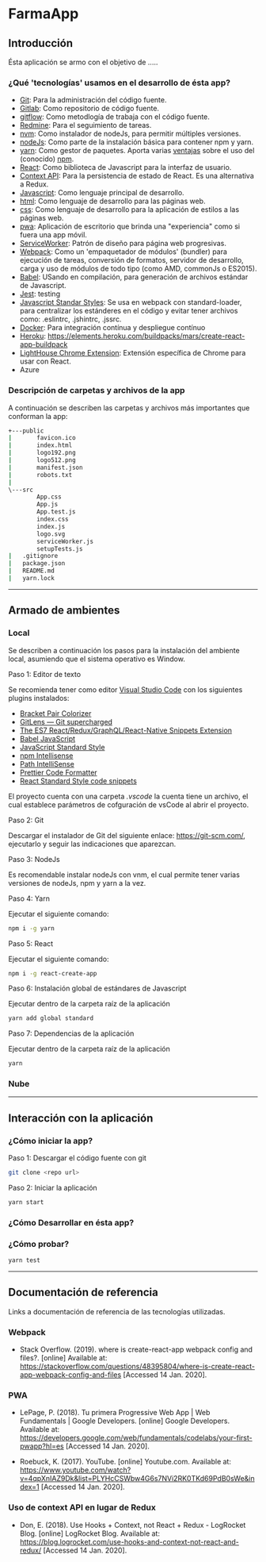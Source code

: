 # FarmaApp

## Introducción

Ésta aplicación se armo con el objetivo de .....

### ¿Qué 'tecnologías' usamos en el desarrollo de ésta app?

- [Git](https://git-scm.com/): Para la administración del código fuente.
- [Gitlab](https://gitlab.com/): Como repositorio de código fuente.
- [gitflow](https://www.atlassian.com/git/tutorials/comparing-workflows/gitflow-workflow): Como metodlogía de trabaja con el código fuente.
- [Redmine](https://www.redmine.org/): Para el seguimiento de tareas.
- [nvm](https://github.com/nvm-sh/nvm): Como instalador de nodeJs, para permitir múltiples versiones.
- [nodeJs](https://nodejs.org/es/): Como parte de la instalación básica para contener npm y yarn.
- [yarn](https://yarnpkg.com/lang/en/): Como gestor de paquetes. Aporta varias [ventajas](https://www.arquitecturajava.com/yarn-package-manager-y-node-js/) sobre el uso del (conocido) [npm](https://www.npmjs.com/).
- [React](https://es.reactjs.org/): Como biblioteca de Javascript para la interfaz de usuario.
- [Context API](https://es.reactjs.org/docs/context.html): Para la persistencia de estado de React. Es una alternativa a Redux.
- [Javascript](https://www.w3schools.com/js/): Como lenguaje principal de desarrollo.
- [html](https://www.w3schools.com/html/): Como lenguaje de desarrollo para las páginas web.
- [css](https://www.w3schools.com/css/): Como lenguaje de desarrollo para la aplicación de estilos a las páginas web.
- [pwa](https://developers.google.com/web/fundamentals/codelabs/your-first-pwapp?hl=es): Aplicación de escritorio que brinda una "experiencia" como si fuera una app móvil.
- [ServiceWorker](https://developers.google.com/web/fundamentals/primers/service-workers?hl=es): Patrón de diseño para página web progresivas.
- [Webpack](https://webpack.js.org/): Como un 'empaquetador de módulos' (bundler) para ejecución de tareas, conversión de formatos, servidor de desarrollo, carga y uso de módulos de todo tipo (como AMD, commonJs o ES2015). 
- [Babel](https://babeljs.io/): USando en compilación, para generación de archivos estándar de Javascript.
- [Jest](https://jestjs.io/): testing
- [Javascript Standar Styles](https://standardjs.com/readme-esla.html): Se usa en webpack con standard-loader, para centralizar los estánderes en el código y evitar tener archivos como: .eslintrc, .jshintrc, .jssrc.
- [Docker](https://www.docker.com/): Para integración contínua y despliegue contínuo
- [Heroku](https://dashboard.heroku.com/): https://elements.heroku.com/buildpacks/mars/create-react-app-buildpack
- [LightHouse Chrome Extension](https://chrome.google.com/webstore/detail/lighthouse/blipmdconlkpinefehnmjammfjpmpbjk?hl=es): Extensión específica de Chrome para usar con React.
- Azure

### Descripción de carpetas y archivos de la app

A continuación se describen las carpetas y archivos más importantes que conforman la app:


```bash
+---public
|       favicon.ico
|       index.html
|       logo192.png
|       logo512.png
|       manifest.json
|       robots.txt
|       
\---src
        App.css
        App.js
        App.test.js
        index.css
        index.js
        logo.svg
        serviceWorker.js
        setupTests.js
|   .gitignore
|   package.json
|   README.md
|   yarn.lock
```
        


---


## Armado de ambientes

### Local

Se describen a continuación los pasos para la instalación del ambiente local, asumiendo que el sistema operativo es Window. 

Paso 1: Editor de texto

Se recomienda tener como editor [Visual Studio Code](https://code.visualstudio.com/) con los siguientes plugins instalados:

- [Bracket Pair Colorizer](https://marketplace.visualstudio.com/items?itemName=CoenraadS.bracket-pair-colorizer)
- [GitLens — Git supercharged](https://marketplace.visualstudio.com/items?itemName=eamodio.gitlens)
- [The ES7 React/Redux/GraphQL/React-Native Snippets Extension](https://scotch.io/tutorials/the-best-react-extension-for-vs-code#toc-the-es7-react-redux-graphql-react-native-snippets-extension)
- [Babel JavaScript](https://marketplace.visualstudio.com/items?itemName=mgmcdermott.vscode-language-babel)
- [JavaScript Standard Style](https://marketplace.visualstudio.com/items?itemName=chenxsan.vscode-standardjs)
- [npm Intellisense](https://marketplace.visualstudio.com/items?itemName=christian-kohler.npm-intellisense)
- [Path IntelliSense](https://marketplace.visualstudio.com/items?itemName=christian-kohler.path-intellisense)
- [Prettier Code Formatter](https://marketplace.visualstudio.com/items?itemName=esbenp.prettier-vscode)
- [React Standard Style code snippets](https://marketplace.visualstudio.com/items/TimonVS.ReactSnippetsStandard)


El proyecto cuenta con una carpeta _.vscode_ la cuenta tiene un archivo, el cual establece parámetros de cofguración de vsCode al abrir el proyecto.

Paso 2: Git

Descargar el instalador de Git del siguiente enlace: https://git-scm.com/, ejecutarlo y seguir las indicaciones que aparezcan. 

Paso 3: NodeJs

Es recomendable instalar nodeJs con vnm, el cual permite tener varias versiones de nodeJs, npm y yarn a la vez.

Paso 4: Yarn

Ejecutar el siguiente comando:

```bash
npm i -g yarn
```

Paso 5: React

Ejecutar el siguiente comando:

```bash
npm i -g react-create-app
```

Paso 6: Instalación global de estándares de Javascript

Ejecutar dentro de la carpeta raíz de la aplicación

```bash
yarn add global standard
```

Paso 7: Dependencias de la aplicación

Ejecutar dentro de la carpeta raíz de la aplicación

```bash
yarn
```


### Nube

---

## Interacción con la aplicación

### ¿Cómo iniciar la app?

Paso 1: Descargar el código fuente con git

```bash
git clone <repo url>
```

Paso 2: Iniciar la aplicación

```bash
yarn start
```

### ¿Cómo Desarrollar en ésta app?


### ¿Cómo probar?

```bash
yarn test
```

---

## Documentación de referencia

Links a documentación de referencia de las tecnologías utilizadas.

### Webpack

- Stack Overflow. (2019). where is create-react-app webpack config and files?. [online] Available at: https://stackoverflow.com/questions/48395804/where-is-create-react-app-webpack-config-and-files [Accessed 14 Jan. 2020].

### PWA

- LePage, P. (2018). Tu primera Progressive Web App  |  Web Fundamentals  |  Google Developers. [online] Google Developers. Available at: https://developers.google.com/web/fundamentals/codelabs/your-first-pwapp?hl=es [Accessed 14 Jan. 2020].

- Roebuck, K. (2017). YouTube. [online] Youtube.com. Available at: https://www.youtube.com/watch?v=4qpXnIAZ9Dk&list=PLYHcCSWbw4G6s7NVi2RK0TKd69PdB0sWe&index=1 [Accessed 14 Jan. 2020].

### Uso de context API en lugar de Redux

- Don, E. (2018). Use Hooks + Context, not React + Redux - LogRocket Blog. [online] LogRocket Blog. Available at: https://blog.logrocket.com/use-hooks-and-context-not-react-and-redux/ [Accessed 14 Jan. 2020].


